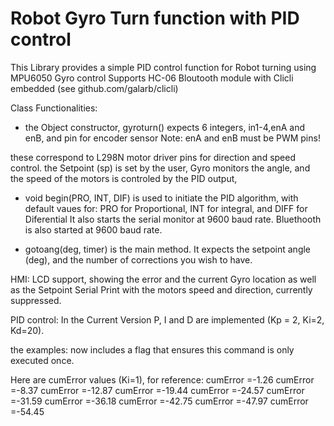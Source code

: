 # Robot Gyro Turn function with PID control

This Library provides a simple PID control function for Robot turning 
using MPU6050 Gyro control
Supports HC-06 Bloutooth module with Clicli embedded (see github.com/galarb/clicli)

Class Functionalities:
- the Object constructor, gyroturn() expects 6 integers, in1-4,enA and enB, and pin for encoder sensor
Note: enA and enB must be PWM pins!


these correspond to L298N motor driver pins for direction and speed control.
the Setpoint (sp) is set by the user, Gyro monitors the angle, and the speed of the motors is controled by the PID output, 

- void begin(PRO, INT, DIF) is used to initiate the PID algorithm, with default vaues for: PRO for Proportional, INT for integral, and DIFF for Diferential
It also starts the serial monitor at 9600 baud rate.
Bluethooth is also started at 9600 baud rate.

- gotoang(deg, timer) is the main method. It expects the setpoint angle (deg), and the number of corrections you wish to have.

HMI:
LCD support, showing the error and the current Gyro location as well as the Setpoint
Serial Print with the motors speed and direction, currently suppressed.

PID control:
In the Current Version P, I and D are implemented (Kp = 2, Ki=2, Kd=20).

the examples:
now includes a flag that ensures this command is only executed once.

Here are cumError values (Ki=1), for reference:
cumError =-1.26
cumError =-8.37
cumError =-12.87
cumError =-19.44
cumError =-24.57
cumError =-31.59
cumError =-36.18
cumError =-42.75
cumError =-47.97
cumError =-54.45

